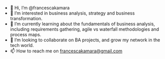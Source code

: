- 👋 Hi, I’m @francescakamara
- 👀 I’m interested in business analysis, strategy and business transformation. 
- 🌱 I’m currently learning about the fundamentals of business analysis, including requirements gathering, agile vs waterfall methodologies and process maps. 
- 💞️ I’m looking to collaborate on BA projects, and grow my network in the tech world. 
- 📫 How to reach me on francescakamara@gmail.com

<!---
francescakamara/francescakamara is a ✨ special ✨ repository because its `README.md` (this file) appears on your GitHub profile.
You can click the Preview link to take a look at your changes.
--->
